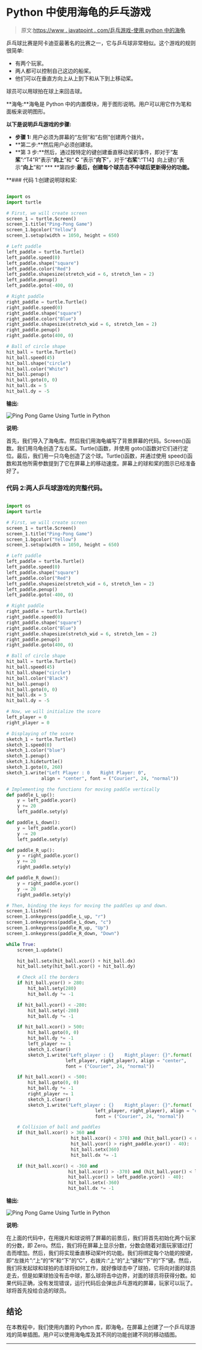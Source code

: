 # Python 中使用海龟的乒乓游戏

> 原文:[https://www . javatpoint . com/乒乓游戏-使用 python 中的海龟](https://www.javatpoint.com/ping-pong-game-using-turtle-in-python)

乒乓球比赛是阿卡迪亚最著名的比赛之一，它与乒乓球非常相似。这个游戏的规则很简单:

*   有两个玩家。
*   两人都可以控制自己这边的船桨。
*   他们可以在垂直方向上从上到下和从下到上移动桨。

球员可以用球拍在球上来回击球。

**海龟:**海龟是 Python 中的内置模块，用于图形说明。用户可以用它作为笔和面板来说明图形。

**以下是说明乒乓游戏的步骤:**

*   **步骤 1:** 用户必须为屏幕的“左侧”和“右侧”创建两个拨片。
*   **第二步:**然后用户必须创建球。
*   **第 3 步:**然后，通过按特定的键创建垂直移动桨的事件，即对于“**左桨**”:“T4”R”表示“**向上**”和“ **C** ”表示“**向下**”，对于“**右桨**”:“T14】向上键()”表示“**向上**”和“
***   **第四步:**最后，创建每个球员击不中球后更新得分的功能。**

 **### 代码 1:创建说明球和桨:

```py

import os
import turtle

# First, we will create screen
screen_1 = turtle.Screen()
screen_1.title("Ping-Pong Game")
screen_1.bgcolor("Yellow")
screen_1.setup(width = 1050, height = 650)

# Left paddle
left_paddle = turtle.Turtle()
left_paddle.speed(0)
left_paddle.shape("square")
left_paddle.color("Red")
left_paddle.shapesize(stretch_wid = 6, stretch_len = 2)
left_paddle.penup()
left_paddle.goto(-400, 0)

# Right paddle
right_paddle = turtle.Turtle()
right_paddle.speed(0)
right_paddle.shape("square")
right_paddle.color("Blue")
right_paddle.shapesize(stretch_wid = 6, stretch_len = 2)
right_paddle.penup()
right_paddle.goto(400, 0)

# Ball of circle shape
hit_ball = turtle.Turtle()
hit_ball.speed(45)
hit_ball.shape("circle")
hit_ball.color("White")
hit_ball.penup()
hit_ball.goto(0, 0)
hit_ball.dx = 5
hit_ball.dy = -5

```

**输出:**

![Ping Pong Game Using Turtle in Python](img/292eb803fd423abb2667ab4785950874.png)

**说明:**

首先，我们导入了海龟库。然后我们用海龟编写了背景屏幕的代码。Screen()函数。我们用乌龟创造了左右桨。Turtle()函数，并使用 goto()函数对它们进行定位。最后，我们用一只乌龟创造了这个球。Turtle()函数，并通过使用 speed()函数和其他所需参数提到了它在屏幕上的移动速度。屏幕上的球和桨的图示已经准备好了。

### 代码 2:两人乒乓球游戏的完整代码。

```py

import os
import turtle

# First, we will create screen
screen_1 = turtle.Screen()
screen_1.title("Ping-Pong Game")
screen_1.bgcolor("Yellow")
screen_1.setup(width = 1050, height = 650)

# Left paddle
left_paddle = turtle.Turtle()
left_paddle.speed(0)
left_paddle.shape("square")
left_paddle.color("Red")
left_paddle.shapesize(stretch_wid = 6, stretch_len = 2)
left_paddle.penup()
left_paddle.goto(-400, 0)

# Right paddle
right_paddle = turtle.Turtle()
right_paddle.speed(0)
right_paddle.shape("square")
right_paddle.color("Blue")
right_paddle.shapesize(stretch_wid = 6, stretch_len = 2)
right_paddle.penup()
right_paddle.goto(400, 0)

# Ball of circle shape
hit_ball = turtle.Turtle()
hit_ball.speed(45)
hit_ball.shape("circle")
hit_ball.color("Black")
hit_ball.penup()
hit_ball.goto(0, 0)
hit_ball.dx = 5
hit_ball.dy = -5

# Now, we will initialize the score
left_player = 0
right_player = 0

# Displaying of the score
sketch_1 = turtle.Turtle()
sketch_1.speed(0)
sketch_1.color("blue")
sketch_1.penup()
sketch_1.hideturtle()
sketch_1.goto(0, 260)
sketch_1.write("Left Player : 0    Right Player: 0",
             align = "center", font = ("Courier", 24, "normal"))

# Implementing the functions for moving paddle vertically
def paddle_L_up():
    y = left_paddle.ycor()
    y += 20
    left_paddle.sety(y)

def paddle_L_down():
    y = left_paddle.ycor()
    y -= 20
    left_paddle.sety(y)

def paddle_R_up():
    y = right_paddle.ycor()
    y += 20
    right_paddle.sety(y)

def paddle_R_down():
    y = right_paddle.ycor()
    y -= 20
    right_paddle.sety(y)

# Then, binding the keys for moving the paddles up and down. 
screen_1.listen()
screen_1.onkeypress(paddle_L_up, "r")
screen_1.onkeypress(paddle_L_down, "c")
screen_1.onkeypress(paddle_R_up, "Up")
screen_1.onkeypress(paddle_R_down, "Down")

while True:
    screen_1.update()

    hit_ball.setx(hit_ball.xcor() + hit_ball.dx)
    hit_ball.sety(hit_ball.ycor() + hit_ball.dy)

    # Check all the borders
    if hit_ball.ycor() > 280:
        hit_ball.sety(280)
        hit_ball.dy *= -1

    if hit_ball.ycor() < -280:
        hit_ball.sety(-280)
        hit_ball.dy *= -1

    if hit_ball.xcor() > 500:
        hit_ball.goto(0, 0)
        hit_ball.dy *= -1
        left_player += 1
        sketch_1.clear()
        sketch_1.write("Left_player : {}    Right_player: {}".format(
                      left_player, right_player), align = "center",
                      font = ("Courier", 24, "normal"))

    if hit_ball.xcor() < -500:
        hit_ball.goto(0, 0)
        hit_ball.dy *= -1
        right_player += 1
        sketch_1.clear()
        sketch_1.write("Left_player : {}    Right_player: {}".format(
                                 left_player, right_player), align = "center",
                                 font = ("Courier", 24, "normal"))

    # Collision of ball and paddles
    if (hit_ball.xcor() > 360 and
                        hit_ball.xcor() < 370) and (hit_ball.ycor() < right_paddle.ycor() + 40 and
                        hit_ball.ycor() > right_paddle.ycor() - 40):
        				hit_ball.setx(360)
        				hit_ball.dx *= -1

    if (hit_ball.xcor() < -360 and
                       hit_ball.xcor() > -370) and (hit_ball.ycor() < left_paddle.ycor() + 40 and
                       hit_ball.ycor() > left_paddle.ycor() - 40):
                       hit_ball.setx(-360)
                       hit_ball.dx *= -1

```

**输出:**

![Ping Pong Game Using Turtle in Python](img/e9e79460d0edc59160c9d5ed019b4e07.png)

**说明:**

在上面的代码中，在用拨片和球说明了屏幕的前景后，我们将首先初始化两个玩家的分数，即 Zero。然后，我们将在屏幕上显示分数，分数会随着对面玩家错过打击而增加。然后，我们将实现垂直移动桨叶的功能。我们将绑定每个功能的按键，即“左拨片”:“上”的“R”和“下”的“C”，右拨片:“上”的“上”键和“下”的“下”键。然后，我们将发起球和球拍的击球将如何工作，就好像球击中了球拍，它将向对面的球员走去，但是如果球拍没有击中球，那么球将击中边界，对面的球员将获得分数。如果代码正确，没有发现错误，运行代码后会弹出乒乓游戏的屏幕，玩家可以玩了。球将首先投给合适的球员。

## 结论

在本教程中，我们使用内置的 Python 库，即海龟，在屏幕上创建了一个乒乓球游戏的简单插图。用户可以使用海龟库及其不同的功能创建不同的移动插图。

* * ***